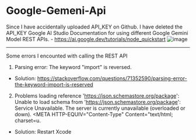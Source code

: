 # Google-Gemeni-Api
Since I have accidentally uploaded API_KEY on Github. I have deleted the API_KEY Google AI Studio
Documentation for using different Google Gemini Model REST APIs. - https://ai.google.dev/tutorials/node_quickstart
![image](https://github.com/Lynn2507/Google-Gemeni-Api/assets/134114751/39675000-8823-4424-944a-da7158554bee)

----
Some errors I encounted with calling the REST API
1) Parsing error: The keyword "import" is reversed.
- Solution: https://stackoverflow.com/questions/71352590/parsing-error-the-keyword-import-is-reserved

2) Problems loading reference 'https://json.schemastore.org/package': Unable to load schema from 'https://json.schemastore.org/package': Service Unavailable. The server is currently unavailable (overloaded or down). <!DOCTYPE HTML PUBLIC "-//W3C//DTD HTML 4.01//EN""http://www.w3.org/TR/html4/strict.dtd"> <HTML><HEAD><TITLE>Service Unavailable</TITLE> <META HTTP-EQUIV="Content-Type" Content="text/html; charset=u.
- Solution: Restart Xcode
